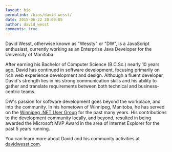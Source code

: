 ```yaml
---
layout: bio
permalink: /bios/david_wesst/
date: 2015-06-22 20:09:05
author: david_wesst
comments: true
---
```


David Wesst, otherwise known as "Wessty" or "DW", is a JavaScript enthusiast, currently working as an Enterprise Java Developer for the University of Manitoba.

After earning his Bachelor of Computer Science (B.C.Sc.) nearly 10 years ago, David has continued in software development, focusing primarily on rich web experience development and design. Although a fluent developer, David's strength lies in his strong communication skills and his ability to gather and translate requirements between both technical and business-centric teams.

DW's passion for software development goes beyond the workplace, and into the community. In his hometown of Winnipeg, Manitoba, he has served on the [Winnipeg .NET User Group](http://winnipegdotnet.org/) for the past many years. His contributions to the development community locally, and beyond, resulted in being awarded the Microsoft MVP Award in the area of Internet Explorer for the past 5 years running.

You can learn more about David and his community activities at [davidwesst.com](http://www.davidwesst.com).
